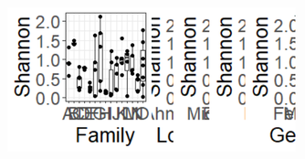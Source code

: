 <img src="TSE_alpha_files/figure-markdown_strict/tsealpha-1.png" width="50%" /><img src="TSE_alpha_files/figure-markdown_strict/tsealpha-2.png" width="50%" />
